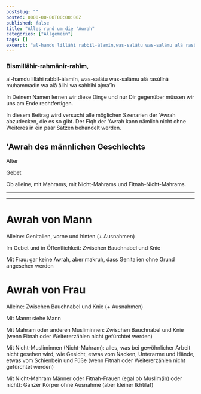 ```yaml
---
postslug: ""
posted: 0000-00-00T00:00:00Z
published: false
title: "Alles rund um die 'Awrah"
categories: ["Allgemein"]
tags: []
excerpt: "al-hamdu lillāhi rabbil-ālamīn,was-salātu was-salāmu alā rasūlinā muhammadin wa alā ālihi wa sahbih..."
---
```


### Bismillāhir-rahmānir-rahīm,
al-hamdu lillāhi rabbil-ālamīn,
was-salātu was-salāmu alā rasūlinā muhammadin wa alā ālihi wa sahbihi ajma’īn

In Deinem Namen lernen wir diese Dinge und nur Dir gegenüber müssen wir uns am Ende rechtfertigen.

In diesem Beitrag wird versucht alle möglichen Szenarien der 'Awrah abzudecken, die es so gibt. Der Fiqh der 'Awrah kann nämlich nicht ohne Weiteres in ein paar Sätzen behandelt werden.

## 'Awrah des männlichen Geschlechts

Alter

Gebet

Ob alleine, mit Mahrams, mit Nicht-Mahrams und Fitnah-Nicht-Mahrams.

----------------------------------------------------------------

-----------------------------------------------------------------

# Awrah von Mann

Alleine: Genitalien, vorne und hinten (+ Ausnahmen)

Im Gebet und in Öffentlichkeit: Zwischen Bauchnabel und Knie

Mit Frau: gar keine Awrah, aber makruh, dass Genitalien ohne Grund angesehen werden

# Awrah von Frau

Alleine: Zwischen Bauchnabel und Knie (+ Ausnahmen)

Mit Mann: siehe Mann

Mit Mahram oder anderen Musliminnen: Zwischen Bauchnabel und Knie (wenn Fitnah oder Weitererzählen nicht gefürchtet werden)

Mit Nicht-Musliminnen (Nicht-Mahram): alles, was bei gewöhnlicher Arbeit nicht gesehen wird, wie Gesicht, etwas vom Nacken, Unterarme und Hände, etwas vom Schienbein und Füße (wenn Fitnah oder Weitererzählen nicht gefürchtet werden)

Mit Nicht-Mahram Männer oder Fitnah-Frauen (egal ob Muslim(in) oder nicht): Ganzer Körper ohne Ausnahme (aber kleiner Ikhtilaf)